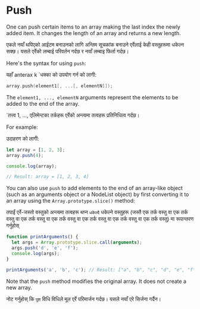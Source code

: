 # Push

One can push certain items to an array making the last index the newly added item. It changes the length of an array and returns a new length.

एकले नयाँ थपिएको आईटम बनाउनको लागि अन्तिम सूचकांक बनाउने एर्रेलाई केही वस्तुहरूमा धकेल्न सक्छ। यसले एर्रेको लम्बाई परिवर्तन गर्दछ र नयाँ लम्बाइ फिर्ता गर्दछ।

Here's the syntax for using `push`:

यहाँ anterax k `धक्का को उपयोग गर्न को लागी:

```c
array.push(element1[, ...[, elementN]]);
```

The `element1, ..., elementN` arguments represent the elements to be added to the end of the array.

`तत्त्व 1, ..., एलिमेन्टका तर्कहरू एर्रेको अन्त्यमा तत्वहरू प्रतिनिधित्व गर्दछ।

For example:

उदाहरण को लागी:

```javascript
let array = [1, 2, 3]; 
array.push(4); 

console.log(array); 

// Result: array = [1, 2, 3, 4]
```

You can also use `push` to add elements to the end of an array-like object (such as an arguments object or a NodeList object) by first converting it to an array using the `Array.prototype.slice()` method:

तपाईं एर्रे-जस्तो वस्तुको अन्त्यमा तत्वहरू थप्न `धकेल्दै` धकेल्ने वस्तुहरू (जस्तै एक तर्क वस्तु वा एक तर्क वस्तु वा एक तर्क वस्तु वा एक तर्क वस्तु वा एक तर्क वस्तु वा एक तर्क वस्तु वा एक तर्क वस्तु) मा रूपान्तरण गर्नुहोस्

```javascript
function printArguments() {
  let args = Array.prototype.slice.call(arguments);
  args.push('d', 'e', 'f');
  console.log(args);
}

printArguments('a', 'b', 'c'); // Result: ["a", "b", "c", "d", "e", "f"]
```

Note that the `push` method modifies the original array. It does not create a new array.

नोट गर्नुहोस् कि `पुश` विधि विधिले मूल एर्रे परिमार्जन गर्दछ। यसले नयाँ एरे सिर्जना गर्दैन।
